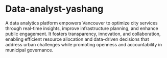 # Data-analyst-yashang

A data analytics platform empowers Vancouver to optimize city services through real-time insights, improve infrastructure planning, and enhance public engagement. It fosters transparency, innovation, and collaboration, enabling efficient resource allocation and data-driven decisions that address urban challenges while promoting openness and accountability in municipal governance.
